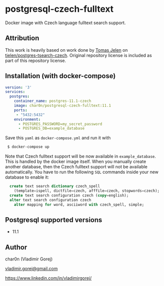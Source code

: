 # postgresql-czech-fulltext

Docker image with Czech language fulltext search support.

## Attribution

This work is heavily based on work done by [Tomas Jelen](https://github.com/tjelen) on [tjelen/postgres-tsearch-czech](https://github.com/tjelen/postgres-tsearch-czech).
Original repository license is included as part of this repository license.

## Installation (with docker-compose)

```yaml
version: '3'
services:
  postgres:
    container_name: postgres-11.1-czech
    image: char0n/postgresql-czech-fulltext:11.1
    ports:
     - "5432:5432"
    environment:
      - POSTGRES_PASSWORD=my_secret_password
      - POSTGRES_DB=example_database
```

Save this `yaml` as `docker-compose.yml` and run it with
```bash
 $ docker-compose up
```

Note that Czech fulltext support will be now available in `example_database`. This is handled by the docker image itself.
When you manually create another database, then the Czech fulltext support will not be available automatically.
You have to run the following `SQL` commands inside your new database to enable it:

```sql
  create text search dictionary czech_spell
    (template=ispell, dictfile=czech, afffile=czech, stopwords=czech);
  create text search configuration czech (copy=english);
  alter text search configuration czech
    alter mapping for word, asciiword with czech_spell, simple;
```

## Postgresql supported versions

 - 11.1

## Author

 char0n (Vladimir Gorej)
  
 vladimir.gorej@gmail.com
 
 https://www.linkedin.com/in/vladimirgorej/

